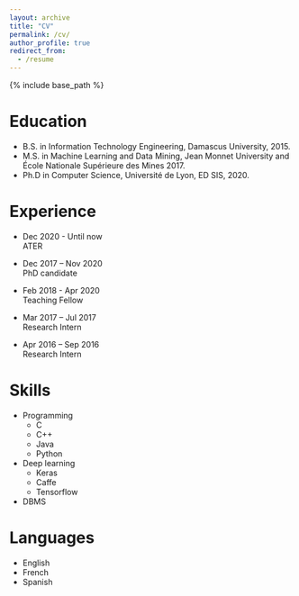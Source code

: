 ```yaml
---
layout: archive
title: "CV"
permalink: /cv/
author_profile: true
redirect_from:
  - /resume
---
```


{% include base_path %}

Education
======
* B.S. in Information Technology Engineering, Damascus University, 2015.
* M.S. in Machine Learning and Data Mining, Jean Monnet University and École Nationale Supérieure des Mines 2017.
* Ph.D in Computer Science, Université de Lyon, ED SIS, 2020.

Experience
======
* Dec 2020 - Until now  
  ATER

* Dec 2017 – Nov 2020  
  PhD candidate

* Feb 2018 - Apr 2020  
  Teaching Fellow 

* Mar 2017 – Jul 2017  
  Research Intern

* Apr 2016 – Sep 2016  
  Research Intern
  
Skills
======
* Programming
  * C
  * C++
  * Java
  * Python
* Deep learning
  * Keras
  * Caffe
  * Tensorflow
* DBMS


Languages
======
* English
* French
* Spanish


